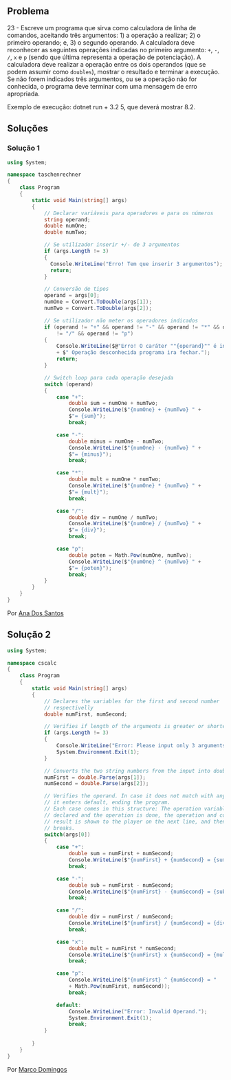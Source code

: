 ## Problema

23 - Escreve um programa que sirva como calculadora de linha de comandos,
aceitando três argumentos: 1) a operação a realizar; 2) o primeiro operando; e,
3) o segundo operando. A calculadora deve reconhecer as seguintes operações
indicadas no primeiro argumento: `+`, `-`, `/`, `x` e `p` (sendo que última
representa a operação de potenciação). A calculadora deve realizar a operação
entre os dois operandos (que se podem assumir como `doubles`), mostrar o
resultado e terminar a execução. Se não forem indicados três argumentos, ou se
a operação não for conhecida, o programa deve terminar com uma mensagem de erro
apropriada.

Exemplo de execução: dotnet run + 3.2 5, que deverá mostrar 8.2.

## Soluções

### Solução 1

```cs
using System;

namespace taschenrechner
{
    class Program
    {
        static void Main(string[] args)
        {
            // Declarar variáveis para operadores e para os números
            string operand;
            double numOne;
            double numTwo;

            // Se utilizador inserir +/- de 3 argumentos
            if (args.Length != 3)
            {
              Console.WriteLine("Erro! Tem que inserir 3 argumentos");
              return;
            }

            // Conversão de tipos
            operand = args[0];
            numOne = Convert.ToDouble(args[1]);
            numTwo = Convert.ToDouble(args[2]);

            // Se utilizador não meter os operadores indicados
            if (operand != "+" && operand != "-" && operand != "*" && operand
                != "/" && operand != "p")  
            {
                Console.WriteLine($@"Erro! O caráter ""{operand}"" é inválido!"
                + $" Operação desconhecida programa ira fechar.");
                return;
            }

            // Switch loop para cada operação desejada
            switch (operand)
            {
                case "+":
                    double sum = numOne + numTwo;
                    Console.WriteLine($"{numOne} + {numTwo} " +
                    $"= {sum}");
                    break;

                case "-":
                    double minus = numOne - numTwo;
                    Console.WriteLine($"{numOne} - {numTwo} " +
                    $"= {minus}");
                    break;

                case "*":
                    double mult = numOne * numTwo;
                    Console.WriteLine($"{numOne} * {numTwo} " +
                    $"= {mult}");
                    break;

                case "/":
                    double div = numOne / numTwo;
                    Console.WriteLine($"{numOne} / {numTwo} " +
                    $"= {div}");
                    break;

                case "p":
                    double poten = Math.Pow(numOne, numTwo);
                    Console.WriteLine($"{numOne} ^ {numTwo} " +
                    $"= {poten}");
                    break;
            }
        }
    }
}
```

Por [Ana Dos Santos](https://github.com/AnSantos99)

## Solução 2

```cs
using System;

namespace cscalc
{
    class Program
    {
        static void Main(string[] args)
        {
            // Declares the variables for the first and second number 
            // respectivelly
            double numFirst, numSecond;

            // Verifies if length of the arguments is greater or shorter than 3
            if (args.Length != 3)
            {
                Console.WriteLine("Error: Please input only 3 arguments.");
                System.Environment.Exit(1);
            }

            // Converts the two string numbers from the input into doubles
            numFirst = double.Parse(args[1]);
            numSecond = double.Parse(args[2]);

            // Verifies the operand. In case it does not match with any of them,
            // it enters default, ending the program.
            // Each case comes in this structure: The operation variable is 
            // declared and the operation is done, the operation and consequent
            // result is shown to the player on the next line, and then it 
            // breaks.
            switch(args[0])
            {
                case "+":
                    double sum = numFirst + numSecond;
                    Console.WriteLine($"{numFirst} + {numSecond} = {sum}");
                    break;

                case "-":
                    double sub = numFirst - numSecond;
                    Console.WriteLine($"{numFirst} - {numSecond} = {sub}");
                    break;

                case "/":
                    double div = numFirst / numSecond;
                    Console.WriteLine($"{numFirst} / {numSecond} = {div}");
                    break;

                case "x":
                    double mult = numFirst * numSecond;
                    Console.WriteLine($"{numFirst} x {numSecond} = {mult}");
                    break;

                case "p":
                    Console.WriteLine($"{numFirst} ^ {numSecond} = " 
                    + Math.Pow(numFirst, numSecond));
                    break;

                default:
                    Console.WriteLine("Error: Invalid Operand.");
                    System.Environment.Exit(1);
                    break;
            }
            
        }
    }
}
```

Por [Marco Domingos](https://github.com/condmaker)
